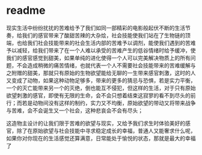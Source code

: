 # readme

现实生活中纷纷扰扰的苦难给予了我们如同一部精彩的电影般起伏不断的生活节奏，给我们的感官带来了酸甜苦辣的大杂烩，社会技能使我们站在了生物链的顶端，也给我们社会技能带来的社会生活内部的苦难予以调剂，能使我们遇到的苦难予以减轻，给我们带来了在一个人难以承受的苦难产生的低谷情绪时给予缓冲，使我们的感官感觉到甜美，如果单纯的进化使得一个人可以完美解决物质上的所有问题，不会造成稍微的痛苦情绪，也就代表一个人不需要社会技能带来的苦难缓解与之附赠的甜美，那就只有原始的生物欲望能给无聊的一生带来感官刺激，这时的人又变成了动物，如果这种动物足够多，带来的更多的猜忌与恐惧，若是实力平衡，一个的灭亡能带来另一个的灭绝，倒也能互不侵犯，但这样的生活，对于只有原始欲望刺激的感官，即使有无限的生命，会不会只想着结束这寂寥的看不到尽头的前行；而若是动物间没有这样的制约，实力又不均衡，原始欲望的带动又将带来战争与苦难，会不会诞生又一个社会，这种悲哀会不会有尽头；

这造物主设计的让我们限于苦难的欲望与现实，又给予我们求生时体验美好的感官，除了在原始欲望与社会技能中寻求稳定成长的幸福，普通人又能奢求什么呢，如果你对你现在的生活感觉还算满意，日常能处于愉悦的状态，那就是最大的幸福了

